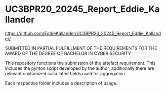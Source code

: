 # UC3BPR20_20245_Report_Eddie_Kallander
https://github.com/EddieKallander/UC3BPR20_20245_Report_Eddie_Kallander/

SUBMITTED IN PARTIAL FULFILLMENT OF THE REQUIREMENTS FOR THE AWARD OF THE DEGREE OF BACHELOR IN CYBER SECURITY


This repository functions the submission of the artefact requirement.
This includes the pyhton script developed by the author, additionally there are relevant customized calculated fields used for aggregation.

Each respective folder includes a description of usage.
